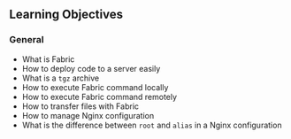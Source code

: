 <h2>Learning Objectives</h2>


<h3>General</h3>

<ul>
<li>What is Fabric</li>
<li>How to deploy code to a server easily</li>
<li>What is a <code>tgz</code> archive</li>
<li>How to execute Fabric command locally</li>
<li>How to execute Fabric command remotely</li>
<li>How to transfer files with Fabric</li>
<li>How to manage Nginx configuration</li>
<li>What is the difference between <code>root</code> and <code>alias</code> in a Nginx configuration</li>
</ul>


